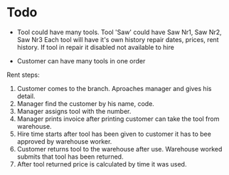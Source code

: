 # Todo

* Tool could have many tools.
	Tool 'Saw' could have Saw Nr1, Saw Nr2, Saw Nr3 
    Each tool will have it's own history repair dates, prices, rent history.
    If tool in repair it disabled not available to hire   

* Customer can have many tools in one order


Rent steps:
1. Customer comes to the branch. Aproaches manager and gives his detail.
2. Manager find the customer by his name, code.
3. Manager assigns tool with the number.
4. Manager prints invoice after printing customer can take the tool from warehouse. 
4. Hire time starts after tool has been given to customer it has to bee approved by warehouse worker.
5. Customer returns tool to the warehouse after use. Warehouse worked submits that tool has been returned.
6. After tool returned price is calculated by time it was used.

